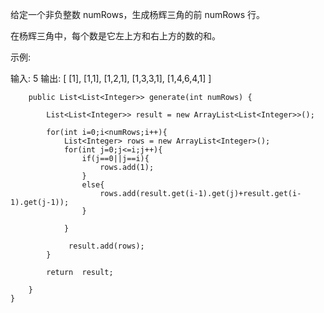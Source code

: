 给定一个非负整数 numRows，生成杨辉三角的前 numRows 行。

在杨辉三角中，每个数是它左上方和右上方的数的和。

示例:

输入: 5
输出:
[
     [1],
    [1,1],
   [1,2,1],
  [1,3,3,1],
 [1,4,6,4,1]
]
```class Solution {
    public List<List<Integer>> generate(int numRows) {
        
        List<List<Integer>> result = new ArrayList<List<Integer>>();
        
        for(int i=0;i<numRows;i++){
            List<Integer> rows = new ArrayList<Integer>();
            for(int j=0;j<=i;j++){
                if(j==0||j==i){
                    rows.add(1);
                }
                else{
                    rows.add(result.get(i-1).get(j)+result.get(i-1).get(j-1));
                }
               
            }
            
             result.add(rows);
        }
        
        return  result;
        
    }
}
```